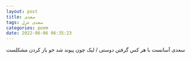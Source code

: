 ```yaml
---
layout: post
title: سعدی
tags: سعدی غزل
categories: poem
date: 2022-06-06 06:35:23
---
```


سعدی آسانست با هر کس گرفتن دوستی / لیک چون پیوند شد خو باز کردن مشکلست
